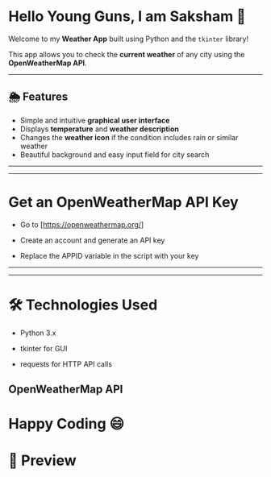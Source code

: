 # Hello Young Guns, I am Saksham 👋

Welcome to my **Weather App** built using Python and the `tkinter` library!

This app allows you to check the **current weather** of any city using the **OpenWeatherMap API**.

---

## 🌦️ Features

- Simple and intuitive **graphical user interface**
- Displays **temperature** and **weather description**
- Changes the **weather icon** if the condition includes rain or similar weather
- Beautiful background and easy input field for city search

---
---
# Get an OpenWeatherMap API Key

- Go to [https://openweathermap.org/]

- Create an account and generate an API key

- Replace the APPID variable in the script with your key
---
---
# 🛠️ Technologies Used
- Python 3.x

- tkinter for GUI

- requests for HTTP API calls

OpenWeatherMap API
---
# Happy Coding 😄
# 📸 Preview
